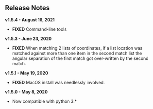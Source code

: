 
## Release Notes

**v1.5.4 - August 16, 2021**

* **FIXED** Command-line tools

**v1.5.3 - June 23, 2020**

* **FIXED** When matching 2 lists of coordinates, if a list location was matched against more than one item in the second match list the angular separation of the first match got over-written by the second match.

**v1.5.1 - May 19, 2020**

* **FIXED** MacOS install was needlessly involved.

**v1.5.0 - May 8, 2020**

* Now compatible with python 3.\*
